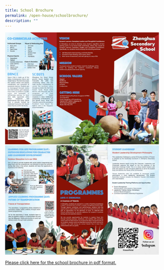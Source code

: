 ```yaml
---
title: School Brochure
permalink: /open-house/schoolbrochure/
description: ""
---
```

![](/images/zssbrochurewebpage1.jpg)
<br>
![](/images/zssbrochurewebpage2.jpg)

[Please click here for the school brochure in pdf format.](https://go.gov.sg/fnqnqk)